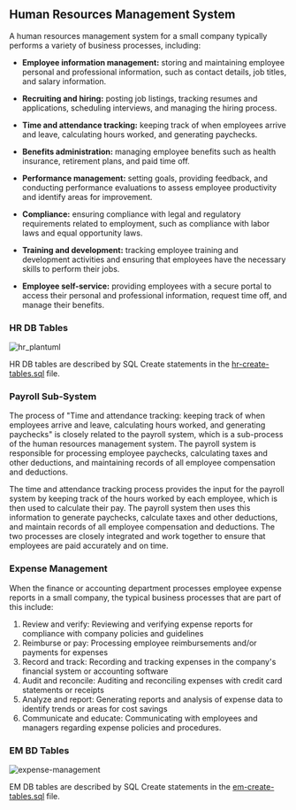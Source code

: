 
## Human Resources Management System

A human resources management system for a small company typically performs a variety of business processes, including:

- **Employee information management:** storing and maintaining employee personal and professional information, such as contact details, job titles, and salary information.

- **Recruiting and hiring:** posting job listings, tracking resumes and applications, scheduling interviews, and managing the hiring process.

- **Time and attendance tracking:** keeping track of when employees arrive and leave, calculating hours worked, and generating paychecks.

- **Benefits administration:** managing employee benefits such as health insurance, retirement plans, and paid time off.

- **Performance management:** setting goals, providing feedback, and conducting performance evaluations to assess employee productivity and identify areas for improvement.

- **Compliance:** ensuring compliance with legal and regulatory requirements related to employment, such as compliance with labor laws and equal opportunity laws.

- **Training and development:** tracking employee training and development activities and ensuring that employees have the necessary skills to perform their jobs.

- **Employee self-service:** providing employees with a secure portal to access their personal and professional information, request time off, and manage their benefits.

### HR DB Tables

![hr_plantuml](https://user-images.githubusercontent.com/68504324/212562155-5261f4c5-3e41-47bc-8a20-dd8aab5ece6b.jpg)

HR DB tables are described by SQL Create statements in the [hr-create-tables.sql](https://github.com/jonfernq/SimpleERP/blob/main/Human-Resources/hr-create-tables.sql) file.

### Payroll Sub-System

The process of "Time and attendance tracking: keeping track of when employees arrive and leave, calculating hours worked, and generating paychecks" is closely related to the payroll system, which is a sub-process of the human resources management system. The payroll system is responsible for processing employee paychecks, calculating taxes and other deductions, and maintaining records of all employee compensation and deductions.

The time and attendance tracking process provides the input for the payroll system by keeping track of the hours worked by each employee, which is then used to calculate their pay. The payroll system then uses this information to generate paychecks, calculate taxes and other deductions, and maintain records of all employee compensation and deductions. The two processes are closely integrated and work together to ensure that employees are paid accurately and on time.

### Expense Management
When the finance or accounting department processes employee expense reports in a small company, the typical business processes that are part of this include:
1.  Review and verify: Reviewing and verifying expense reports for compliance with company policies and guidelines
2.  Reimburse or pay: Processing employee reimbursements and/or payments for expenses
3.  Record and track: Recording and tracking expenses in the company's financial system or accounting software
4.  Audit and reconcile: Auditing and reconciling expenses with credit card statements or receipts
5.  Analyze and report:  Generating reports and analysis of expense data to identify trends or areas for cost savings
6.  Communicate and educate: Communicating with employees and managers regarding expense policies and procedures.

### EM BD Tables

![expense-management](https://user-images.githubusercontent.com/68504324/213843875-5ff744d3-77c4-402d-b50f-f19758ab7d90.png)

EM DB tables are described by SQL Create statements in the [em-create-tables.sql](https://github.com/jonfernq/SimpleERP/blob/main/Human-Resources/em-create-tables.sql) file.


